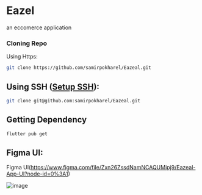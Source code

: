 # Eazel

an eccomerce application 

### Cloning Repo

Using Https:
```bash
git clone https://github.com/samirpokharel/Eazeal.git
````

## Using SSH ([Setup SSH](https://ramankarki.hashnode.dev/what-is-ssh-or-why-it-is-useful-or-how-to-setup-ssh-keys-on-github-and-bitbucket)):
```bash
git clone git@github.com:samirpokharel/Eazeal.git
````

## Getting Dependency
```bash
flutter pub get
 ```
 
 ## Figma UI: 
 Figma UI(https://www.figma.com/file/Zxn26ZssdNamNCAQUMipj9/Eazeal-App-UI?node-id=0%3A1)
 
 ![image](https://user-images.githubusercontent.com/56714863/144090683-65e478bb-f87f-4c54-a372-d5764eed3682.png)
